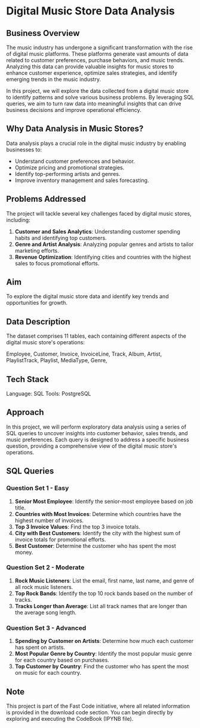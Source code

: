 # Digital Music Store Data Analysis
## Business Overview
The music industry has undergone a significant transformation with the rise of digital music platforms. These platforms generate vast amounts of data related to customer preferences, purchase behaviors, and music trends. Analyzing this data can provide valuable insights for music stores to enhance customer experience, optimize sales strategies, and identify emerging trends in the music industry.

In this project, we will explore the data collected from a digital music store to identify patterns and solve various business problems. By leveraging SQL queries, we aim to turn raw data into meaningful insights that can drive business decisions and improve operational efficiency.

## Why Data Analysis in Music Stores?
Data analysis plays a crucial role in the digital music industry by enabling businesses to:

- Understand customer preferences and behavior.
- Optimize pricing and promotional strategies.
- Identify top-performing artists and genres.
- Improve inventory management and sales forecasting.

## Problems Addressed
The project will tackle several key challenges faced by digital music stores, including:

1. **Customer and Sales Analytics**: Understanding customer spending habits and identifying top customers.
2. **Genre and Artist Analysis**: Analyzing popular genres and artists to tailor marketing efforts.
3. **Revenue Optimization**: Identifying cities and countries with the highest sales to focus promotional efforts.
   
## Aim
To explore the digital music store data and identify key trends and opportunities for growth.

## Data Description
The dataset comprises 11 tables, each containing different aspects of the digital music store's operations:

Employee,
Customer,
Invoice,
InvoiceLine,
Track,
Album,
Artist,
PlaylistTrack,
Playlist,
MediaType,
Genre,

## Tech Stack
Language: SQL
Tools: PostgreSQL

## Approach
In this project, we will perform exploratory data analysis using a series of SQL queries to uncover insights into customer behavior, sales trends, and music preferences. Each query is designed to address a specific business question, providing a comprehensive view of the digital music store's operations.

## SQL Queries
### Question Set 1 - Easy
1. **Senior Most Employee**: Identify the senior-most employee based on job title.
2. **Countries with Most Invoices**: Determine which countries have the highest number of invoices.
3. **Top 3 Invoice Values**: Find the top 3 invoice totals.
4. **City with Best Customers**: Identify the city with the highest sum of invoice totals for promotional efforts.
5. **Best Customer**: Determine the customer who has spent the most money.
### Question Set 2 - Moderate
1. **Rock Music Listeners**: List the email, first name, last name, and genre of all rock music listeners.
2. **Top Rock Bands**: Identify the top 10 rock bands based on the number of tracks.
3. **Tracks Longer than Average**: List all track names that are longer than the average song length.
### Question Set 3 - Advanced
1. **Spending by Customer on Artists**: Determine how much each customer has spent on artists.
2. **Most Popular Genre by Country**: Identify the most popular music genre for each country based on purchases.
3. **Top Customer by Country**: Find the customer who has spent the most on music for each country.

## Note
This project is part of the Fast Code initiative, where all related information is provided in the download code section. You can begin directly by exploring and executing the CodeBook (IPYNB file).


